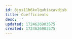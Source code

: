 ```yaml
---
id: 8jys11h6kxlquhiacavdjsb
title: Coefficients
desc: ''
updated: 1724626903575
created: 1724626903575
---
```

